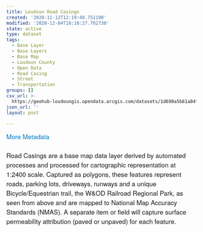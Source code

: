 ```yaml
---
title: Loudoun Road Casings
created: '2020-11-12T12:19:40.751190'
modified: '2020-12-04T18:10:27.702730'
state: active
type: dataset
tags:
  - Base Layer
  - Base Layers
  - Base Map
  - Loudoun County
  - Open Data
  - Road Casing
  - Street
  - Transportation
groups: []
csv_url: >-
  https://geohub-loudoungis.opendata.arcgis.com/datasets/1d690a5b61a84fa48d4d282f1efd30a1_5.csv?outSR=%7B%22latestWkid%22%3A2924%2C%22wkid%22%3A2924%7D
json_url: ''
layout: post

---
```

<div style='font-family: &quot;Avenir Next W01&quot;, &quot;Avenir Next W00&quot;, &quot;Avenir Next&quot;, Avenir, &quot;Helvetica Neue&quot;, Helvetica, Arial, sans-serif; font-size: 17px;'><a href='https://logis.loudoun.gov/metadata/Road%20casings.html' style='color: rgb(0, 121, 193); text-decoration: none;' target='_blank'>More Metadata</a><br /></div><div style='font-family: &quot;Avenir Next W01&quot;, &quot;Avenir Next W00&quot;, &quot;Avenir Next&quot;, Avenir, &quot;Helvetica Neue&quot;, Helvetica, Arial, sans-serif; font-size: 17px;'><br /></div><span style='font-family: &quot;Avenir Next W01&quot;, &quot;Avenir Next W00&quot;, &quot;Avenir Next&quot;, Avenir, &quot;Helvetica Neue&quot;, Helvetica, Arial, sans-serif; font-size: 17px;'>Road Casings are a base map data layer derived by automated processes and processed for cartographic representation at 1:2400 scale. Captured as polygons, these features represent roads, parking lots, driveways, runways and a unique Bicycle/Equestrian trail, the W&amp;OD Railroad Regional Park, as seen from above and are mapped to National Map Accuracy Standards (NMAS). A separate item or field will capture surface permeability attribution (paved or unpaved) for each feature.</span>
